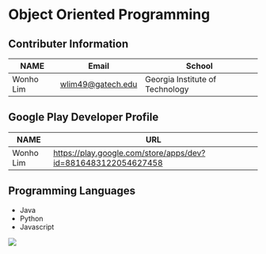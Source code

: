 # Object Oriented Programming 

## Contributer Information
<!-- Tables -->
| NAME      | Email                |School                           |
| --------- | -------------------- |---------------------------------|
| Wonho Lim | wlim49@gatech.edu    | Georgia Institute of Technology |

## Google Play Developer Profile
| NAME      | URL                                                           |       
| --------- | --------------------------------------------------------------|
| Wonho Lim | https://play.google.com/store/apps/dev?id=8816483122054627458 |

## Programming Languages
* Java
* Python 
* Javascript

![](https://www.itprotoday.com/sites/itprotoday.com/files/programming.jpg)

